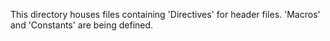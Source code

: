 This directory houses files containing 'Directives' for header files. 'Macros' and 'Constants' are being defined.
